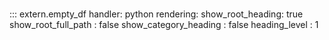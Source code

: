 # 
::: extern.empty_df
    handler: python
    rendering:
      show_root_heading: true
      show_root_full_path : false
      show_category_heading : false
      heading_level : 1